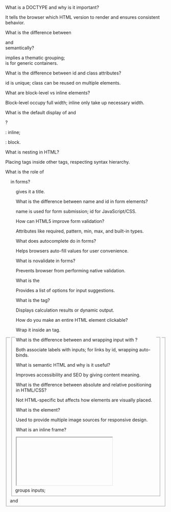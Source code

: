 What is a DOCTYPE and why is it important?

It tells the browser which HTML version to render and ensures consistent behavior.

What is the difference between <div> and <section> semantically?

<section> implies a thematic grouping; <div> is for generic containers.

What is the difference between id and class attributes?

id is unique; class can be reused on multiple elements.

What are block-level vs inline elements?

Block-level occupy full width; inline only take up necessary width.

What is the default display of <span> and <div>?

<span>: inline; <div>: block.

What is nesting in HTML?

Placing tags inside other tags, respecting syntax hierarchy.

What is the role of <fieldset> and <legend> in forms?

<fieldset> groups inputs; <legend> gives it a title.

What is the difference between name and id in form elements?

name is used for form submission; id for JavaScript/CSS.

How can HTML5 improve form validation?

Attributes like required, pattern, min, max, and built-in types.

What does autocomplete do in forms?

Helps browsers auto-fill values for user convenience.

What is novalidate in forms?

Prevents browser from performing native validation.

What is the <datalist> tag used for?

Provides a list of options for input suggestions.

What is the <output> tag?

Displays calculation results or dynamic output.

How do you make an entire HTML element clickable?

Wrap it inside an <a> tag.

What is the difference between <label for=""> and wrapping input with <label>?

Both associate labels with inputs; for links by id, wrapping auto-binds.

What is semantic HTML and why is it useful?

Improves accessibility and SEO by giving content meaning.

What is the difference between absolute and relative positioning in HTML/CSS?

Not HTML-specific but affects how elements are visually placed.

What is the <picture> element?

Used to provide multiple image sources for responsive design.

What is an inline frame?

<iframe>: Embeds another document in the page.

How can you embed an SVG image in HTML?

Using <img src="..." /> or inline via <svg>...</svg>.

What are data- attributes in HTML5?*

Used to store custom data private to the page or app.

What is the hidden attribute in HTML?

Hides an element from view without deleting it from the DOM.

What is the role of <noscript> tag?

Provides alternate content for users with JavaScript disabled.

What does tabindex attribute do?

Controls element order when navigating with the Tab key.

How is the accesskey attribute used?

Assigns a keyboard shortcut to an element.

What are self-closing tags?

Tags that don't need a closing tag, e.g., <br>, <img>.

What is the <base> tag used for?

Specifies the base URL for all relative links in a page.

What is the use of the <meta charset="UTF-8"> tag?

Defines character encoding to avoid text display issues.

What is the difference between <b> and <strong> tags?

<b> is for styling; <strong> indicates importance.

What is the difference between <i> and <em> tags?

<i> is for styling; <em> indicates emphasis.

What does rel="noopener noreferrer" do in anchor tags?

Improves security when opening links in a new tab.

What are void elements in HTML?

Elements that don’t have closing tags.

What is the Document Object Model (DOM)?

Tree representation of the structure of an HTML document.

What is responsive web design?

Ensures content looks good on all screen sizes.

How does the viewport meta tag help in responsiveness?

Controls page dimensions and scaling on mobile devices.

What is the use of the <link> tag?

Links external resources like CSS.

What is the <script> tag used for?

Embeds or links to JavaScript code.

How do you include an external HTML file into another?

Using JavaScript or server-side includes, not native HTML.

What is progressive enhancement in HTML?

Core content is accessible to all; advanced features enhance experience.

What are deprecated HTML tags?

Tags no longer recommended like <font>, <center>.

What is the difference between inline and internal CSS in HTML?

Inline is in tag’s style; internal is in a <style> tag in <head>.

What does the lang attribute do in HTML?

Specifies the language of the document.

What is the difference between <ul> and <ol> tags?

<ul> is unordered (bullets); <ol> is ordered (numbers).

What are ARIA roles in HTML?

Help assistive tech understand content purpose.

What is fallback content in HTML?

Alternate content for unsupported elements like <video>.

What is lazy loading in HTML5?

Delays loading of resources (e.g., images) for performance.

What are microdata and how are they used in HTML?

Embed metadata for better SEO using itemscope, itemprop.

How can you use iframes securely?

Use sandbox, referrerpolicy, allow attributes.

What is the use of spellcheck attribute?

Enables browser spelling check on input fields.

What is the difference between contenteditable and readonly attributes?

contenteditable allows editing of any element’s content; readonly restricts changes in form inputs.